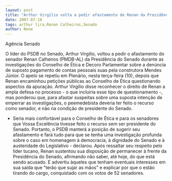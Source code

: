 ```yaml
---
layout: post
title: "Arthur Virgílio volta a pedir afastamento de Renan da Presidência do Senado"
date: 2007-07-10
tags: arthur lira,Renan Calheiros,Senado
author: None
---
```

Ag&ecirc;ncia Senado

O l&iacute;der do PSDB no Senado, Arthur Virg&iacute;lio, voltou a pedir o afastamento do senador Renan Calheiros (PMDB-AL) da Presid&ecirc;ncia do Senado durante as investiga&ccedil;&otilde;es do Conselho de &Eacute;tica e Decoro Parlamentar sobre a den&uacute;ncia de suposto pagamento de contas pessoais suas pela construtora Mendes J&uacute;nior. O apelo se repetiu em Plen&aacute;rio, nesta ter&ccedil;a-feira (10), depois que Renan encaminhou peti&ccedil;&otilde;es p&uacute;blicas ao Conselho de &Eacute;tica questionando aspectos da apura&ccedil;&atilde;o.
Arthur Virg&iacute;lio disse reconhecer o direito de Renan a ampla defesa no processo - o que incluiria esse tipo de questionamento -, mas ponderou que, para afastar suspeitas sobre uma suposta inten&ccedil;&atilde;o de emperrar as investiga&ccedil;&otilde;es, o peemedebista deveria ter feito o recurso como senador, e n&atilde;o na condi&ccedil;&atilde;o de presidente do Senado. 
- Seria mais confort&aacute;vel para o Conselho de &Eacute;tica e para os senadores que Vossa Excel&ecirc;ncia tivesse feito o recurso sem ser presidente do Senado. Portanto, o PSDB manter&aacute; a posi&ccedil;&atilde;o de sugerir seu afastamento e far&aacute; tudo para que se tenha uma investiga&ccedil;&atilde;o profunda sobre o caso em homenagem &agrave; democracia, &agrave; dignidade do Senado e &agrave; austeridade do Legislativo - declarou. 
Ap&oacute;s ressaltar seu respeito pelo l&iacute;der tucano, Renan sustentou sua disposi&ccedil;&atilde;o de permanecer &agrave; frente da Presid&ecirc;ncia do Senado, afirmando n&atilde;o saber, at&eacute; hoje, do que est&aacute; sendo acusado. E advertiu &agrave;queles que tenham eventuais interesses em sua sa&iacute;da que &quot;ter&atilde;o que sujar as m&atilde;os&quot; e explicar por que o est&atilde;o tirando do cargo, conquistado com os votos de 52 senadores. 
